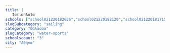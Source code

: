 ```yaml
---
title: |
   Ιστιοπλοϊα
schools: ["school021220182036","school021220182120","school021220181715"]
slugSubcategory: "sailing"
category: "Θάλασσα"
slugCategory: "water-sports"
schoolscount: "3"
city: "Αθήνα"
---
```


